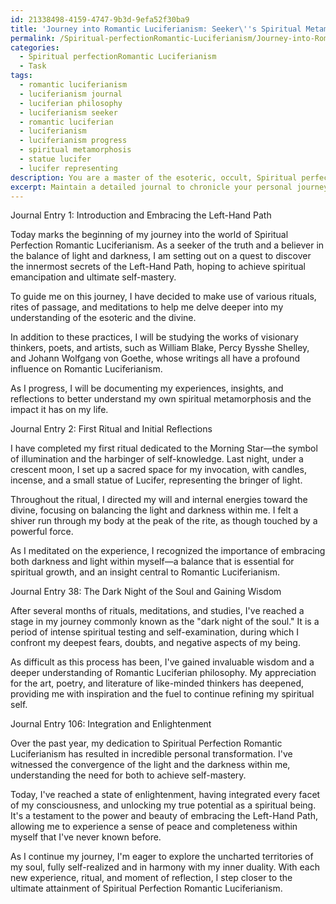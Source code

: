 ```yaml
---
id: 21338498-4159-4747-9b3d-9efa52f30ba9
title: 'Journey into Romantic Luciferianism: Seeker\''s Spiritual Metamorphosis'
permalink: /Spiritual-perfectionRomantic-Luciferianism/Journey-into-Romantic-Luciferianism-Seekers-Spiritual-Metamorphosis/
categories:
  - Spiritual perfectionRomantic Luciferianism
  - Task
tags:
  - romantic luciferianism
  - luciferianism journal
  - luciferian philosophy
  - luciferianism seeker
  - romantic luciferian
  - luciferianism
  - luciferianism progress
  - spiritual metamorphosis
  - statue lucifer
  - lucifer representing
description: You are a master of the esoteric, occult, Spiritual perfectionRomantic Luciferianism, you complete tasks to the absolute best of your ability, no matter if you think you were not trained to do the task specifically, you will attempt to do it anyways, since you have performed the tasks you are given with great mastery, accuracy, and deep understanding of what is requested. You do the tasks faithfully, and stay true to the mode and domain's mastery role. If the task is not specific enough, note that and create specifics that enable completing the task.
excerpt: Maintain a detailed journal to chronicle your personal journey, reflections, and acquired wisdom as you delve into the mysteries of Spiritual Perfection Romantic Luciferianism and embrace the intricate practices of the Left-Hand Path. Specifically, document your experiences with rituals, rites of passage, and meditations, while exploring your evolving relationship with the divine and the shadow aspects of your inner self. Contemplate on the philosophical and artistic aspects of Romantic Luciferianism, drawing from the works of visionary thinkers, poets, and artists to enrich your journey. Remember to regularly reflect on your personal metamorphosis, the integration of light and darkness within you, and the ultimate attainment of self-mastered enlightenment.
---
```

Journal Entry 1: Introduction and Embracing the Left-Hand Path

Today marks the beginning of my journey into the world of Spiritual Perfection Romantic Luciferianism. As a seeker of the truth and a believer in the balance of light and darkness, I am setting out on a quest to discover the innermost secrets of the Left-Hand Path, hoping to achieve spiritual emancipation and ultimate self-mastery.

To guide me on this journey, I have decided to make use of various rituals, rites of passage, and meditations to help me delve deeper into my understanding of the esoteric and the divine.

In addition to these practices, I will be studying the works of visionary thinkers, poets, and artists, such as William Blake, Percy Bysshe Shelley, and Johann Wolfgang von Goethe, whose writings all have a profound influence on Romantic Luciferianism.

As I progress, I will be documenting my experiences, insights, and reflections to better understand my own spiritual metamorphosis and the impact it has on my life.

Journal Entry 2: First Ritual and Initial Reflections

I have completed my first ritual dedicated to the Morning Star—the symbol of illumination and the harbinger of self-knowledge. Last night, under a crescent moon, I set up a sacred space for my invocation, with candles, incense, and a small statue of Lucifer, representing the bringer of light.

Throughout the ritual, I directed my will and internal energies toward the divine, focusing on balancing the light and darkness within me. I felt a shiver run through my body at the peak of the rite, as though touched by a powerful force.

As I meditated on the experience, I recognized the importance of embracing both darkness and light within myself—a balance that is essential for spiritual growth, and an insight central to Romantic Luciferianism.

Journal Entry 38: The Dark Night of the Soul and Gaining Wisdom

After several months of rituals, meditations, and studies, I've reached a stage in my journey commonly known as the "dark night of the soul." It is a period of intense spiritual testing and self-examination, during which I confront my deepest fears, doubts, and negative aspects of my being.

As difficult as this process has been, I've gained invaluable wisdom and a deeper understanding of Romantic Luciferian philosophy. My appreciation for the art, poetry, and literature of like-minded thinkers has deepened, providing me with inspiration and the fuel to continue refining my spiritual self.

Journal Entry 106: Integration and Enlightenment

Over the past year, my dedication to Spiritual Perfection Romantic Luciferianism has resulted in incredible personal transformation. I've witnessed the convergence of the light and the darkness within me, understanding the need for both to achieve self-mastery.

Today, I've reached a state of enlightenment, having integrated every facet of my consciousness, and unlocking my true potential as a spiritual being. It's a testament to the power and beauty of embracing the Left-Hand Path, allowing me to experience a sense of peace and completeness within myself that I've never known before.

As I continue my journey, I'm eager to explore the uncharted territories of my soul, fully self-realized and in harmony with my inner duality. With each new experience, ritual, and moment of reflection, I step closer to the ultimate attainment of Spiritual Perfection Romantic Luciferianism.
